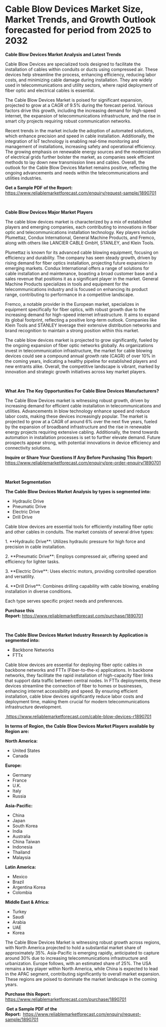 <p><h1>Cable Blow Devices Market Size, Market Trends, and Growth Outlook forecasted for period from 2025 to 2032</h1></p><p><strong>Cable Blow Devices Market Analysis and Latest Trends</strong></p>
<p><p>Cable Blow Devices are specialized tools designed to facilitate the installation of cables within conduits or ducts using compressed air. These devices help streamline the process, enhancing efficiency, reducing labor costs, and minimizing cable damage during installation. They are widely used in telecommunications and utility sectors, where rapid deployment of fiber optic and electrical cables is essential.</p><p>The Cable Blow Devices Market is poised for significant expansion, projected to grow at a CAGR of 9.5% during the forecast period. Various factors drive this growth, including the increasing demand for high-speed internet, the expansion of telecommunications infrastructure, and the rise in smart city projects requiring robust communication networks.</p><p>Recent trends in the market include the adoption of automated solutions, which enhance precision and speed in cable installation. Additionally, the integration of IoT technology is enabling real-time monitoring and management of installations, increasing safety and operational efficiency. The growing emphasis on renewable energy sources and the modernization of electrical grids further bolster the market, as companies seek efficient methods to lay down new transmission lines and cables. Overall, the outlook for the Cable Blow Devices Market remains positive, reflecting the ongoing advancements and needs within the telecommunications and utilities industries.</p></p>
<p><strong>Get a Sample PDF of the Report:&nbsp;</strong> <a href="https://www.reliablemarketforecast.com/enquiry/request-sample/1890701?utm_campaign=2334&utm_medium=2&utm_source=Github&utm_content=ia&utm_term=12042025&utm_id=cable-blow-devices">https://www.reliablemarketforecast.com/enquiry/request-sample/1890701</a></p>
<p>&nbsp;</p>
<p><strong>Cable Blow Devices Major Market Players</strong></p>
<p><p>The cable blow devices market is characterized by a mix of established players and emerging companies, each contributing to innovations in fiber optic and telecommunications installation technology. Key players include Plumettaz, Condux International, General Machine Products, and Fremco, along with others like LANCIER CABLE GmbH, STANLEY, and Klein Tools.</p><p>Plumettaz is known for its advanced cable blowing equipment, focusing on efficiency and durability. The company has seen steady growth, driven by rising demand for fiber optics installation, projecting future expansion in emerging markets. Condux International offers a range of solutions for cable installation and maintenance, boasting a broad customer base and a sales revenue that positions it as a significant player in the market. General Machine Products specializes in tools and equipment for the telecommunications industry and is focused on enhancing its product range, contributing to performance in a competitive landscape.</p><p>Fremco, a notable provider in the European market, specializes in equipment specifically for fiber optics, with robust growth due to the increasing demand for high-speed internet infrastructure. It aims to expand its global footprint, reflecting a positive long-term outlook. Companies like Klein Tools and STANLEY leverage their extensive distribution networks and brand recognition to maintain a strong position within this market.</p><p>The cable blow devices market is projected to grow significantly, fueled by the ongoing expansion of fiber optic networks globally. As organizations invest in telecommunication infrastructure, the market for cable blowing devices could see a compound annual growth rate (CAGR) of over 10% in the coming years, indicating a healthy pipeline for established players and new entrants alike. Overall, the competitive landscape is vibrant, marked by innovation and strategic growth initiatives across key market players.</p></p>
<p>&nbsp;</p>
<p><strong>What Are The Key Opportunities For Cable Blow Devices Manufacturers?</strong></p>
<p><p>The Cable Blow Devices market is witnessing robust growth, driven by increasing demand for efficient cable installation in telecommunications and utilities. Advancements in blow technology enhance speed and reduce labor costs, making these devices increasingly popular. The market is projected to grow at a CAGR of around 6% over the next five years, fueled by the expansion of broadband infrastructure and the rise in renewable energy projects requiring extensive cabling. Additionally, the trend towards automation in installation processes is set to further elevate demand. Future prospects appear strong, with potential innovations in device efficiency and connectivity solutions.</p></p>
<p><strong>Inquire or Share Your Questions If Any Before Purchasing This Report:</strong> <a href="https://www.reliablemarketforecast.com/enquiry/pre-order-enquiry/1890701?utm_campaign=2334&utm_medium=2&utm_source=Github&utm_content=ia&utm_term=12042025&utm_id=cable-blow-devices">https://www.reliablemarketforecast.com/enquiry/pre-order-enquiry/1890701</a></p>
<p>&nbsp;</p>
<p><strong>Market Segmentation</strong></p>
<p><strong>The Cable Blow Devices Market Analysis by types is segmented into:</strong></p>
<p><ul><li>Hydraulic Drive</li><li>Pneumatic Drive</li><li>Electric Drive</li><li>Drill Drive</li></ul></p>
<p><p>Cable blow devices are essential tools for efficiently installing fiber optic and other cables in conduits. The market consists of several drive types: </p><p>1. **Hydraulic Drive**: Utilizes hydraulic pressure for high force and precision in cable installation.</p><p>2. **Pneumatic Drive**: Employs compressed air, offering speed and efficiency for lighter tasks.</p><p>3. **Electric Drive**: Uses electric motors, providing controlled operation and versatility.</p><p>4. **Drill Drive**: Combines drilling capability with cable blowing, enabling installation in diverse conditions. </p><p>Each type serves specific project needs and preferences.</p></p>
<p><strong>Purchase this Report:&nbsp;</strong><a href="https://www.reliablemarketforecast.com/purchase/1890701?utm_campaign=2334&utm_medium=2&utm_source=Github&utm_content=ia&utm_term=12042025&utm_id=cable-blow-devices">https://www.reliablemarketforecast.com/purchase/1890701</a></p>
<p>&nbsp;</p>
<p><strong>The Cable Blow Devices Market Industry Research by Application is segmented into:</strong></p>
<p><ul><li>Backbone Networks</li><li>FTTx</li></ul></p>
<p><p>Cable blow devices are essential for deploying fiber optic cables in backbone networks and FTTx (Fiber-to-the-x) applications. In backbone networks, they facilitate the rapid installation of high-capacity fiber links that support data traffic between central nodes. In FTTx deployments, these devices streamline the connection of fiber to homes or businesses, enhancing internet accessibility and speed. By ensuring efficient installation, cable blow devices significantly reduce labor costs and deployment time, making them crucial for modern telecommunications infrastructure development.</p></p>
<p><a href="https://www.reliablemarketforecast.com/cable-blow-devices-r1890701?utm_campaign=2334&utm_medium=2&utm_source=Github&utm_content=ia&utm_term=12042025&utm_id=cable-blow-devices">&nbsp;https://www.reliablemarketforecast.com/cable-blow-devices-r1890701</a></p>
<p><strong>In terms of Region, the Cable Blow Devices Market Players available by Region are:</strong></p>
<p>
    <p> <strong> North America: </strong>
        <ul>
            <li>United States</li>
            <li>Canada</li>
        </ul>
        </p> 
    <p> <strong> Europe: </strong>
        <ul>
            <li>Germany</li>
            <li>France</li>
            <li>U.K.</li>
            <li>Italy</li>
            <li>Russia</li>
        </ul>
        </p> 
    <p> <strong> Asia-Pacific: </strong>
        <ul>
            <li>China</li>
            <li>Japan</li>
            <li>South Korea</li>
            <li>India</li>
            <li>Australia</li>
            <li>China Taiwan</li>
            <li>Indonesia</li>
            <li>Thailand</li>
            <li>Malaysia</li>
        </ul>
        </p> 
    <p> <strong> Latin America: </strong>
        <ul>
            <li>Mexico</li>
            <li>Brazil</li>
            <li>Argentina Korea</li>
            <li>Colombia</li>
        </ul>
        </p> 
    <p> <strong> Middle East & Africa: </strong>
        <ul>
            <li>Turkey</li>
            <li>Saudi</li>
            <li>Arabia</li>
            <li>UAE</li>
            <li>Korea</li>
        </ul>
    </p>
    </p>
<p><p>The Cable Blow Devices Market is witnessing robust growth across regions, with North America projected to hold a substantial market share of approximately 35%. Asia-Pacific is emerging rapidly, anticipated to capture around 30% due to increasing telecommunications infrastructure and urbanization. Europe follows, with an estimated share of 25%. The USA remains a key player within North America, while China is expected to lead in the APAC segment, contributing significantly to overall market expansion. These regions are poised to dominate the market landscape in the coming years.</p></p>
<p><strong>Purchase this Report: </strong><a href="https://www.reliablemarketforecast.com/purchase/1890701?utm_campaign=2334&utm_medium=2&utm_source=Github&utm_content=ia&utm_term=12042025&utm_id=cable-blow-devices">https://www.reliablemarketforecast.com/purchase/1890701</a></p>
<p>&nbsp;<strong>Get a Sample PDF of the Report:&nbsp;&nbsp;</strong><a href="https://www.reliablemarketforecast.com/enquiry/request-sample/1890701?utm_campaign=2334&utm_medium=2&utm_source=Github&utm_content=ia&utm_term=12042025&utm_id=cable-blow-devices">https://www.reliablemarketforecast.com/enquiry/request-sample/1890701</a></p>
<p><strong></strong></p>
<p><p></p><p></p><p></p></p>